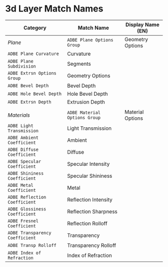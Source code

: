 # 3d Layer Match Names

| **Category**                    | **Match Name**                | **Display Name (EN)**   |
|---------------------------------|-------------------------------|-------------------------|
| *Plane*                         | `ADBE Plane Options Group`    | Geometry Options        |
| `ADBE Plane Curvature`          | Curvature                     |                         |
| `ADBE Plane Subdivision`        | Segments                      |                         |
| `ADBE Extrsn Options Group`     | Geometry Options              |                         |
| `ADBE Bevel Depth`              | Bevel Depth                   |                         |
| `ADBE Hole Bevel Depth`         | Hole Bevel Depth              |                         |
| `ADBE Extrsn Depth`             | Extrusion Depth               |                         |
|                                 |                               |                         |
| *Materials*                     | `ADBE Material Options Group` | Material Options        |
| `ADBE Light Transmission`       | Light Transmission            |                         |
| `ADBE Ambient Coefficient`      | Ambient                       |                         |
| `ADBE Diffuse Coefficient`      | Diffuse                       |                         |
| `ADBE Specular Coefficient`     | Specular Intensity            |                         |
| `ADBE Shininess Coefficient`    | Specular Shininess            |                         |
| `ADBE Metal Coefficient`        | Metal                         |                         |
| `ADBE Reflection Coefficient`   | Reflection Intensity          |                         |
| `ADBE Glossiness Coefficient`   | Reflection Sharpness          |                         |
| `ADBE Fresnel Coefficient`      | Reflection Rolloff            |                         |
| `ADBE Transparency Coefficient` | Transparency                  |                         |
| `ADBE Transp Rolloff`           | Transparency Rolloff          |                         |
| `ADBE Index of Refraction`      | Index of Refraction           |                         |
